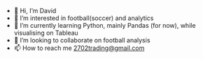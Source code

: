 - 👋 Hi, I’m David
- 👀 I’m interested in football(soccer) and analytics
- 🌱 I’m currently learning Python, mainly Pandas (for now), while visualising on Tableau
- 💞️ I’m looking to collaborate on football analysis
- 📫 How to reach me 2702trading@gmail.com

<!---
2702trading/2702trading is a ✨ special ✨ repository because its `README.md` (this file) appears on your GitHub profile.
You can click the Preview link to take a look at your changes.
--->
